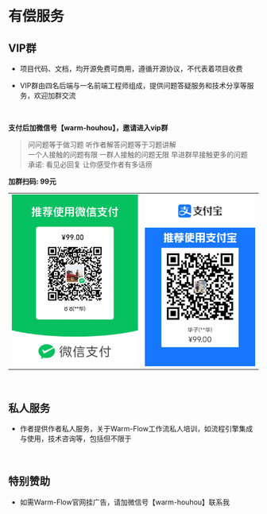 # 有偿服务

## VIP群

- 项目代码、文档，均开源免费可商用，遵循开源协议，不代表着项目收费

- VIP群由四名后端与一名前端工程师组成，提供问题答疑服务和技术分享等服务，欢迎加群交流

<br>

**支付后加微信号【warm-houhou】，邀请进入vip群**

> 问问题等于做习题 听作者解答问题等于习题讲解   
> 一个人接触的问题有限 一群人接触的问题无限 早进群早接触更多的问题  
> 承诺: 看见必回复 让你感受作者有多话痨  

**加群扫码: 99元**  
<table>
    <tr>
        <td><img src="../.vuepress/public/skwx.jpg"/></td>
        <td><img src="../.vuepress/public/skzfb.jpg"/></td>
    </tr>
</table>

<br>

## 私人服务

- 作者提供作者私人服务，关于Warm-Flow工作流私人培训，如流程引擎集成与使用，技术咨询等，包括但不限于

<br>

## 特别赞助

- 如需Warm-Flow官网挂广告，请加微信号【warm-houhou】联系我


